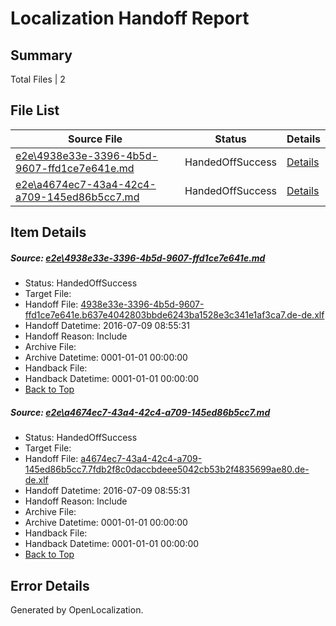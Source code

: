# <a name='report-top'></a> Localization Handoff Report

## Summary
 Total Files | 2

## File List
 Source File | Status | Details 
 ----------- | ------ | ------- 
 [e2e\4938e33e-3396-4b5d-9607-ffd1ce7e641e.md](https://github.com/OpenLocalizationTestOrg/oltest/blob/e9a40f295a2011d5f5622a15a7de4f36df9ae6be/e2e/4938e33e-3396-4b5d-9607-ffd1ce7e641e.md) | HandedOffSuccess | [Details](#0401ddb15821c69923802b321d1f01c9a042867b1)
 [e2e\a4674ec7-43a4-42c4-a709-145ed86b5cc7.md](https://github.com/OpenLocalizationTestOrg/oltest/blob/e9a40f295a2011d5f5622a15a7de4f36df9ae6be/e2e/a4674ec7-43a4-42c4-a709-145ed86b5cc7.md) | HandedOffSuccess | [Details](#17252a076d3c67224dfb62e8bd48b638f5be6e982)

## Item Details
##### <a name='0401ddb15821c69923802b321d1f01c9a042867b1'></a> Source: [e2e\4938e33e-3396-4b5d-9607-ffd1ce7e641e.md](https://github.com/OpenLocalizationTestOrg/oltest/blob/e9a40f295a2011d5f5622a15a7de4f36df9ae6be/e2e/4938e33e-3396-4b5d-9607-ffd1ce7e641e.md)
* Status: HandedOffSuccess
* Target File: 
* Handoff File: [4938e33e-3396-4b5d-9607-ffd1ce7e641e.b637e4042803bbde6243ba1528e3c341e1af3ca7.de-de.xlf](https://github.com/OpenLocalizationTestOrg/olhandoff-e2e/blob/cc78ce2852ae44cfabb496b54d047a62782973f5/ol-handoff/OpenLocalizationTestOrg/oltest-dede-fly/ci/ht/4938e33e-3396-4b5d-9607-ffd1ce7e641e.b637e4042803bbde6243ba1528e3c341e1af3ca7.de-de.xlf)
* Handoff Datetime: 2016-07-09 08:55:31
* Handoff Reason: Include
* Archive File: 
* Archive Datetime: 0001-01-01 00:00:00
* Handback File: 
* Handback Datetime: 0001-01-01 00:00:00
* [Back to Top](#report-top)

##### <a name='17252a076d3c67224dfb62e8bd48b638f5be6e982'></a> Source: [e2e\a4674ec7-43a4-42c4-a709-145ed86b5cc7.md](https://github.com/OpenLocalizationTestOrg/oltest/blob/e9a40f295a2011d5f5622a15a7de4f36df9ae6be/e2e/a4674ec7-43a4-42c4-a709-145ed86b5cc7.md)
* Status: HandedOffSuccess
* Target File: 
* Handoff File: [a4674ec7-43a4-42c4-a709-145ed86b5cc7.7fdb2f8c0daccbdeee5042cb53b2f4835699ae80.de-de.xlf](https://github.com/OpenLocalizationTestOrg/olhandoff-e2e/blob/cc78ce2852ae44cfabb496b54d047a62782973f5/ol-handoff/OpenLocalizationTestOrg/oltest-dede-fly/ci/ht/a4674ec7-43a4-42c4-a709-145ed86b5cc7.7fdb2f8c0daccbdeee5042cb53b2f4835699ae80.de-de.xlf)
* Handoff Datetime: 2016-07-09 08:55:31
* Handoff Reason: Include
* Archive File: 
* Archive Datetime: 0001-01-01 00:00:00
* Handback File: 
* Handback Datetime: 0001-01-01 00:00:00
* [Back to Top](#report-top)


## Error Details

Generated by OpenLocalization.
